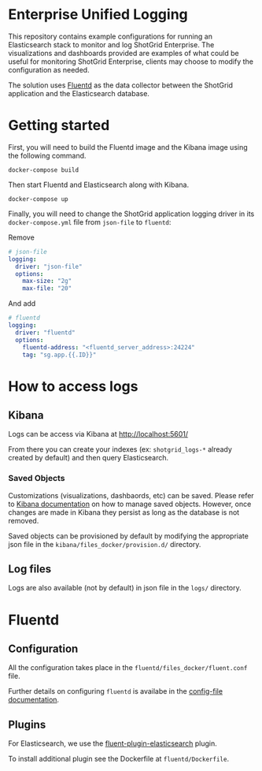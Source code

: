 # Enterprise Unified Logging

This repository contains example configurations for running an Elasticsearch stack to monitor and log ShotGrid Enterprise. The visualizations and dashboards provided are examples of what could be useful for monitoring ShotGrid Enterprise, clients may choose to modify the configuration as needed.

The solution uses [Fluentd](https://www.fluentd.org/) as the data collector between the ShotGrid application and the Elasticsearch database.

# Getting started

First, you will need to build the Fluentd image and the Kibana image using the following command.
    
    docker-compose build

Then start Fluentd and Elasticsearch along with Kibana.

    docker-compose up
    
Finally, you will need to change the ShotGrid application logging driver in its `docker-compose.yml` file from `json-file` to `fluentd`:

Remove 
```yaml
# json-file
logging:
  driver: "json-file"
  options:
    max-size: "2g"
    max-file: "20"
```

And add
```yaml        
# fluentd
logging:
  driver: "fluentd"
  options:
    fluentd-address: "<fluentd_server_address>:24224"
    tag: "sg.app.{{.ID}}"
```

# How to access logs

## Kibana

Logs can be access via Kibana at [http://localhost:5601/](http://localhost:5601/)

From there you can create your indexes (ex: `shotgrid_logs-*` already created by default) and then query Elasticsearch.

### Saved Objects

Customizations (visualizations, dashbaords, etc) can be saved. Please refer to [Kibana documentation](https://www.elastic.co/guide/en/kibana/current/managing-saved-objects.html) on how to manage saved objects. However, once changes are made in Kibana they persist as long as the database is not removed.

Saved objects can be provisioned by default by modifying the appropriate json file in the `kibana/files_docker/provision.d/` directory.

## Log files

Logs are also available (not by default) in json file in the `logs/` directory.

# Fluentd

## Configuration

All the configuration takes place in the `fluentd/files_docker/fluent.conf` file.

Further details on configuring `fluentd` is availabe in the [config-file documentation](https://docs.fluentd.org/v1.0/articles/config-file).

## Plugins

For Elasticsearch, we use the [fluent-plugin-elasticsearch](https://github.com/uken/fluent-plugin-elasticsearch) plugin.

To install additional plugin see the Dockerfile at `fluentd/Dockerfile`.
